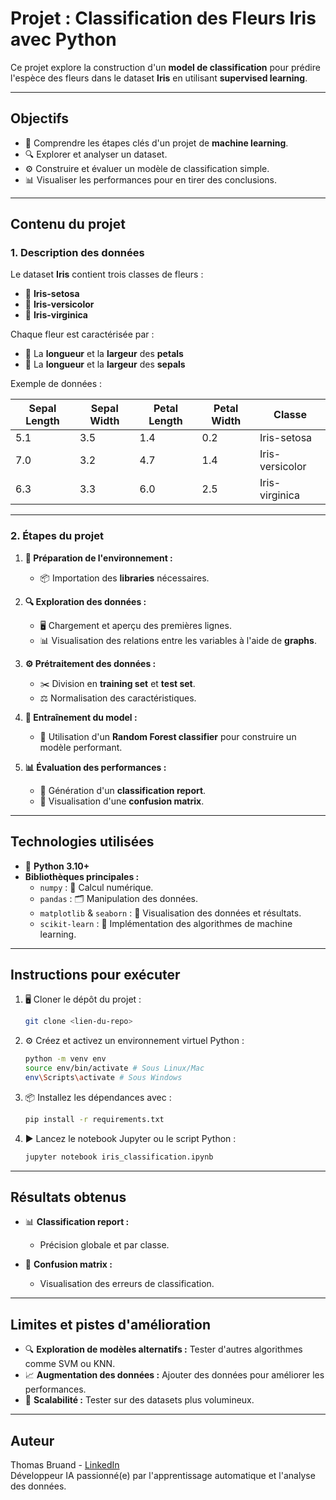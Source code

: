 # Projet : Classification des Fleurs Iris avec Python

Ce projet explore la construction d'un **model de classification** pour prédire l'espèce des fleurs dans le dataset **Iris** en utilisant **supervised learning**.

---

## Objectifs

- 🧠 Comprendre les étapes clés d'un projet de **machine learning**.
- 🔍 Explorer et analyser un dataset.
- ⚙️ Construire et évaluer un modèle de classification simple.
- 📊 Visualiser les performances pour en tirer des conclusions.

---

## Contenu du projet

### 1. **Description des données**

Le dataset **Iris** contient trois classes de fleurs :

- 🌸 **Iris-setosa**
- 🌺 **Iris-versicolor**
- 🌼 **Iris-virginica**

Chaque fleur est caractérisée par :

- 📏 La **longueur** et la **largeur** des **petals**
- 📏 La **longueur** et la **largeur** des **sepals**

Exemple de données :

| Sepal Length | Sepal Width | Petal Length | Petal Width | Classe          |
| ------------ | ----------- | ------------ | ----------- | --------------- |
| 5.1          | 3.5         | 1.4          | 0.2         | Iris-setosa     |
| 7.0          | 3.2         | 4.7          | 1.4         | Iris-versicolor |
| 6.3          | 3.3         | 6.0          | 2.5         | Iris-virginica  |

---

### 2. **Étapes du projet**

1. **📃 Préparation de l'environnement :**

   - 📦 Importation des **libraries** nécessaires.

2. **🔍 Exploration des données :**

   - 🖥️ Chargement et aperçu des premières lignes.
   - 📊 Visualisation des relations entre les variables à l'aide de **graphs**.

3. **⚙️ Prétraitement des données :**

   - ✂️ Division en **training set** et **test set**.
   - ⚖️ Normalisation des caractéristiques.

4. **🤖 Entraînement du model :**

   - 🌲 Utilisation d'un **Random Forest classifier** pour construire un modèle performant.

5. **📊 Évaluation des performances :**

   - 📄 Génération d'un **classification report**.
   - 🎯 Visualisation d'une **confusion matrix**.

---

## Technologies utilisées

- 🐍 **Python 3.10+**
- **Bibliothèques principales :**
  - `numpy` : 📐 Calcul numérique.
  - `pandas` : 🗂️ Manipulation des données.
  - `matplotlib` & `seaborn` : 🎨 Visualisation des données et résultats.
  - `scikit-learn` : 🧠 Implémentation des algorithmes de machine learning.

---

## Instructions pour exécuter

1. 🖥️ Cloner le dépôt du projet :

   ```bash
   git clone <lien-du-repo>
   ```

2. ⚙️ Créez et activez un environnement virtuel Python :

   ```bash
   python -m venv env
   source env/bin/activate # Sous Linux/Mac
   env\Scripts\activate # Sous Windows
   ```

3. 📦 Installez les dépendances avec :

   ```bash
   pip install -r requirements.txt
   ```

4. ▶️ Lancez le notebook Jupyter ou le script Python :

   ```bash
   jupyter notebook iris_classification.ipynb
   ```

---

## Résultats obtenus

- 📊 **Classification report :**

  - Précision globale et par classe.

- 🎯 **Confusion matrix :**

  - Visualisation des erreurs de classification.

---

## Limites et pistes d'amélioration

- 🔍 **Exploration de modèles alternatifs :** Tester d'autres algorithmes comme SVM ou KNN.
- 📈 **Augmentation des données :** Ajouter des données pour améliorer les performances.
- 🌌 **Scalabilité :** Tester sur des datasets plus volumineux.

---

## Auteur

Thomas Bruand - [LinkedIn](https://www.linkedin.com/in/tbruand/)\
Développeur IA passionné(e) par l'apprentissage automatique et l'analyse des données.
